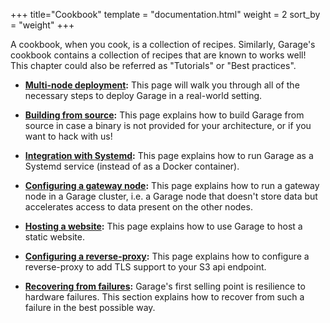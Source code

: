 +++
title="Cookbook"
template = "documentation.html"
weight = 2
sort_by = "weight"
+++

A cookbook, when you cook, is a collection of recipes.
Similarly, Garage's cookbook contains a collection of recipes that are known to works well!
This chapter could also be referred as "Tutorials" or "Best practices".

- **[Multi-node deployment](@/documentation/cookbook/real-world.md):** This page will walk you through all of the necessary
  steps to deploy Garage in a real-world setting.

- **[Building from source](@/documentation/cookbook/from-source.md):** This page explains how to build Garage from
  source in case a binary is not provided for your architecture, or if you want to
  hack with us!

- **[Integration with Systemd](@/documentation/cookbook/systemd.md):** This page explains how to run Garage
  as a Systemd service (instead of as a Docker container).

- **[Configuring a gateway node](@/documentation/cookbook/gateways.md):** This page explains how to run a gateway node in a Garage cluster, i.e. a Garage node that doesn't store data but accelerates access to data present on the other nodes.

- **[Hosting a website](@/documentation/cookbook/exposing-websites.md):** This page explains how to use Garage
  to host a static website.

- **[Configuring a reverse-proxy](@/documentation/cookbook/reverse-proxy.md):** This page explains how to configure a reverse-proxy to add TLS support to your S3 api endpoint.

- **[Recovering from failures](@/documentation/cookbook/recovering.md):** Garage's first selling point is resilience
  to hardware failures. This section explains how to recover from such a failure in the
  best possible way.
